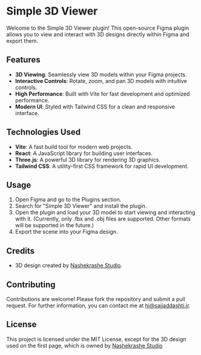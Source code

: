 # Simple 3D Viewer

Welcome to the Simple 3D Viewer plugin! This open-source Figma plugin allows you to view and interact with 3D designs directly within Figma and export them.

## Features

- **3D Viewing**: Seamlessly view 3D models within your Figma projects.
- **Interactive Controls**: Rotate, zoom, and pan 3D models with intuitive controls.
- **High Performance**: Built with Vite for fast development and optimized performance.
- **Modern UI**: Styled with Tailwind CSS for a clean and responsive interface.

## Technologies Used

- **Vite**: A fast build tool for modern web projects.
- **React**: A JavaScript library for building user interfaces.
- **Three.js**: A powerful 3D library for rendering 3D graphics.
- **Tailwind CSS**: A utility-first CSS framework for rapid UI development.

## Usage

1. Open Figma and go to the Plugins section.
2. Search for "Simple 3D Viewer" and install the plugin.
3. Open the plugin and load your 3D model to start viewing and interacting with it. (Currently, only .fbx and .obj files are supported. Other formats will be supported in the future.)
4. Export the scene into your Figma design.

## Credits

- 3D design created by [Nashekrashe Studio](https://nashekrashe.com).

## Contributing

Contributions are welcome! Please fork the repository and submit a pull request.
For further information, you can contact me at hi@sajjaddashti.ir.

## License

This project is licensed under the MIT License, except for the 3D design used on the first page, which is owned by [Nashekrashe Studio](https://nashekrashe.com)

